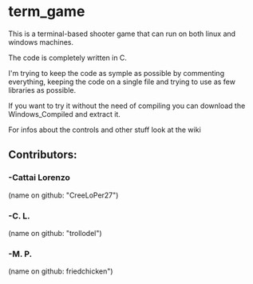 # term_game

This is a terminal-based shooter game that can run on both linux and windows machines.

The code is completely written in C.

I'm trying to keep the code as symple as possible by commenting everything, keeping the code on a single file and trying to use as few libraries as possible.

If you want to try it without the need of compiling you can download the Windows_Compiled and extract it.

For infos about the controls and other stuff look at the wiki

## Contributors:
### -Cattai Lorenzo
(name on github: "CreeLoPer27")
### -C. L.
(name on github: "trollodel")
### -M. P.
(name on github: friedchicken")
